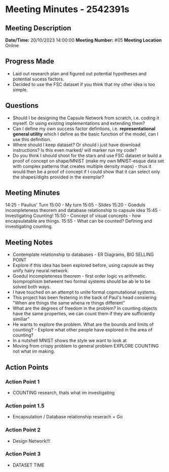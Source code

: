 # Meeting Minutes - 2542391s

## Meeting Description

**Date/Time:** 20/10/2023 14:00:00
**Meeting Number:** \#05
**Meeting Location** Online

## Progress Made

* Laid out research plan and figured out potential hypotheses and potential sucess factors. 
* Decided to use the FSC dataset if you think that my other idea is too simple. 

## Questions

* Should I be designing the Capsule Network from scratch, i.e. coding it myself. Or using existing implementations and extending them?
* Can I define my own success factor defintions, i.e. **representational general utility** which I define as the basic function of the model, can I use this definition.
* Where should I keep dataset? Or should i just have download instructions? Is this even marked/ will marker run my code?
* Do you think I should shoot for the stars and use FSC dataset or build a proof of concept on shape/MNIST (make my own MNIST-esque data set with complex patterns that creates multiple density maps) - thus it would then be a proof of concept if I could show that it can select only the shapes/digits provided in the exemplar?


## Meeting Minutes

14:25 - Paulius' Turn
15:00 - My turn
15:05 - Slides
15:20 - Goeduls incompleteness theorem and database relationship to capsule idea
15:45 - Investigating Counting!
15:50 - Concept of visual concepts - how encapsulatable are things.
15:55 - What can be counted? Defining and investigating counting. 

## Meeting Notes

* Contemplate relationship to databases - ER Diagrams, BIG SELLING POINT
* Explore if this idea has been explored before, using capsule as they unify hairy neural network.
* Goedul Incompleteness theorem - first order logic vs arithmetic. Isomprophism betweent two formal systems should be ab le to be solved both ways.
* I have touched on an attempt to unite formal copmutational systems.
* This project has been festering in the back of Paul's head consiering "When are things the same whena re things different"
* What are the degrees of freedom in the problem? In counting objects have the same properties, we can count them if they are sufficiently similiar"
* He wants to explore the problem. What are the bounds and limits of counting? - Explore what other people have explored in the area of counting?
* In a nutshell MNIST shows the style we want to look at
* Moving from crispy problem to general problem EXPLORE COUNTING not what im making.

## Action Points

### Action Point 1

* COUNTING research, thats what im investigating

### Action point 1.5

* Encapsulation / Database relationship reserach + Go

### Action Point 2

* Design Network!!!

### Action Point 3

* DATASET TIME